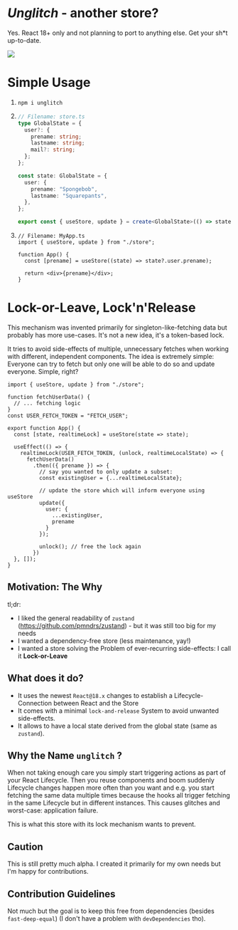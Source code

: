 # _Unglitch_ - another store?

Yes. React 18+ only and not planning to port to anything else. Get your sh\*t up-to-date.

![](https://media.giphy.com/media/PIRACM2jXRAP1l77tt/giphy.gif)

# Simple Usage

1. `npm i unglitch`
2. ```ts
   // Filename: store.ts
   type GlobalState = {
     user?: {
       prename: string;
       lastname: string;
       mail?: string;
     };
   };

   const state: GlobalState = {
     user: {
       prename: "Spongebob",
       lastname: "Squarepants",
     },
   };

   export const { useStore, update } = create<GlobalState>(() => state);
   ```

3. ```tsx
   // Filename: MyApp.ts
   import { useStore, update } from "./store";

   function App() {
     const [prename] = useStore((state) => state?.user.prename);

     return <div>{prename}</div>;
   }
   ```

# Lock-or-Leave, Lock'n'Release

This mechanism was invented primarily for singleton-like-fetching data but probably has more use-cases. It's not a new idea, it's a token-based lock.

It tries to avoid side-effects of multiple, unnecessary fetches when working with different, independent components. The idea is extremely simple: Everyone can try to fetch but only one will be able to do so and update everyone. Simple, right?

```tsx
import { useStore, update } from "./store";

function fetchUserData() {
  // ... fetching logic
}
const USER_FETCH_TOKEN = "FETCH_USER";

export function App() {
  const [state, realtimeLock] = useStore(state => state);

  useEffect(() => {
    realtimeLock(USER_FETCH_TOKEN, (unlock, realtimeLocalState) => {
      fetchUserData()
        .then(({ prename }) => {
          // say you wanted to only update a subset:
          const existingUser = {...realtimeLocalState};

          // update the store which will inform everyone using useStore
          update({
            user: {
              ...existingUser,
              prename
            }
          });

          unlock(); // free the lock again
        })
  }, []);
}
```

## Motivation: The Why

tl;dr:

- I liked the general readability of `zustand` (https://github.com/pmndrs/zustand) - but it was still too big for my needs
- I wanted a dependency-free store (less maintenance, yay!)
- I wanted a store solving the Problem of ever-recurring side-effects: I call it **Lock-or-Leave**

## What does it do?

- It uses the newest `React@18.x` changes to establish a Lifecycle-Connection between React and the Store
- It comes with a minimal `lock-and-release` System to avoid unwanted side-effects.
- It allows to have a local state derived from the global state (same as `zustand`).

## Why the Name `unglitch` ?

When not taking enough care you simply start triggering actions as part of your React Lifecycle. Then you reuse components and boom suddenly Lifecycle changes happen more often than you want and e.g. you start fetching the same data multiple times because the hooks all trigger fetching in the same Lifecycle but in different instances. This causes glitches and worst-case: application failure.

This is what this store with its lock mechanism wants to prevent.

## Caution

This is still pretty much alpha. I created it primarily for my own needs but I'm happy for contributions.

## Contribution Guidelines

Not much but the goal is to keep this free from dependencies (besides `fast-deep-equal`) (I don't have a problem with `devDependencies` tho).

```

```
